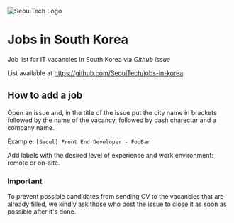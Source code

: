 ![SeoulTech Logo](http://static.tumblr.com/14618c6668d1de7c4c43c5a4de7e0c24/ywmo2p1/YgBn668v8/tumblr_static_eeb6bfg3p1k4gwwg4kwk0ogws.png)

# Jobs in South Korea
Job list for IT vacancies in South Korea via *Github issue*

List available at https://github.com/SeoulTech/jobs-in-korea

## How to add a job
Open an issue and, in the title of the issue put the city name in brackets followed by the name of the vacancy, followed by dash charectar and a company name.

Example: `[Seoul] Front End Developer - FooBar`

Add labels with the desired level of experience and work environment: remote or on-site.

### Important
To prevent possible candidates from sending CV to the vacancies that are already filled, we kindly ask those who post the issue to close it as soon as possible after it's done.